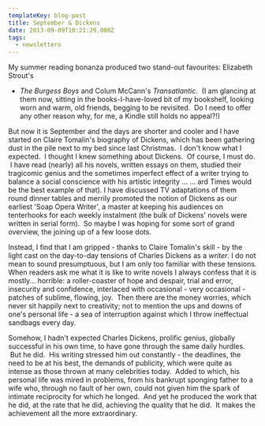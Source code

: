 ```yaml
---
templateKey: blog-post
title: September & Dickens
date: 2013-09-09T10:21:29.000Z
tags:
  - newsletters
---
```


My summer reading bonanza produced two stand-out favourites: Elizabeth Strout's

- _The Burgess Boys_ and Colum McCann's *Transatlantic*.  (I am glancing at them now, sitting in the books-I-have-loved bit of my bookshelf, looking worn and warm, old friends, begging to be revisited.  Do I need to offer any other reason why, for me, a Kindle still holds no appeal?!)

But now it is September and the days are shorter and cooler and I have started on Claire Tomalin's biography of Dickens, which has been gathering dust in the pile next to my bed since last Christmas.  I don't know what I expected.  I thought I knew something about Dickens.  Of course, I must do.  I have read (nearly) all his novels, written essays on them, studied their tragicomic genius and the sometimes imperfect effect of a writer trying to balance a social conscience with his artistic integrity ... ... ard Times would be the best example of that). I have discussed TV adaptations of them round dinner tables and merrily promoted the notion of Dickens as our earliest 'Soap Opera Writer', a master at keeping his audiences on tenterhooks for each weekly instalment (the bulk of Dickens' novels were written in serial form).  So maybe I was hoping for some sort of grand overview, the joining up of a few loose dots.

Instead, I find that I am gripped - thanks to Claire Tomalin's skill - by the light cast on the day-to-day tensions of Charles Dickens as a _writer_. I do not mean to sound presumptuous, but I am only too familiar with these tensions. When readers ask me what it is like to write novels I always confess that it is mostly... horrible: a roller-coaster of hope and despair, trial and error, insecurity and confidence, interlaced with occasional - very occasional - patches of sublime, flowing, joy.  Then there are the money worries, which never sit happily next to creativity; not to mention the ups and downs of one's personal life - a sea of interruption against which I throw ineffectual sandbags every day.

Somehow, I hadn't expected Charles Dickens, prolific genius, globally successful in his own time, to have gone through the same daily hurdles.  But he did.  His writing stressed him out constantly - the deadlines, the need to be at his best, the demands of publicity, which were quite as intense as those thrown at many celebrities today.  Added to which, his personal life was mired in problems, from his bankrupt sponging father to a wife who, through no fault of her own, could not given him the spark of intimate reciprocity for which he longed.  And yet he produced the work that he did, at the rate that he did, achieving the quality that he did.  It makes the achievement all the more extraordinary.

